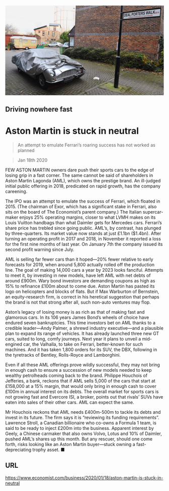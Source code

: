 ![](./images/20200118_WBP002_0.jpg)

## Driving nowhere fast

# Aston Martin is stuck in neutral

> An attempt to emulate Ferrari’s roaring success has not worked as planned

> Jan 18th 2020

FEW ASTON MARTIN owners dare push their sports cars to the edge of losing grip in a fast corner. The same cannot be said of shareholders in Aston Martin Lagonda (AML), which owns the prestige brand. An ill-judged initial public offering in 2018, predicated on rapid growth, has the company careening.

The IPO was an attempt to emulate the success of Ferrari, which floated in 2015. (The chairman of Exor, which has a significant stake in Ferrari, also sits on the board of The Economist’s parent company.) The Italian supercar-maker enjoys 25% operating margins, closer to what LVMH makes on its Louis Vuitton handbags than what Daimler gets for Mercedes cars. Ferrari’s share price has trebled since going public. AML’s, by contrast, has plunged by three-quarters. Its market value now stands at just £1.1bn ($1.4bn). After turning an operating profit in 2017 and 2018, in November it reported a loss for the first nine months of last year. On January 7th the company issued its second profit warning since July.

AML is selling far fewer cars than it hoped—20% fewer relative to early forecasts for 2019, when around 5,800 actually rolled off the production line. The goal of making 14,000 cars a year by 2023 looks fanciful. Attempts to meet it, by investing in new models, have left AML with net debts of around £900m. Wary bond investors are demanding coupons as high as 15% to refinance £100m about to come due. Aston Martin has pasted its logo on helicopters and blocks of flats. But if Max Warburton of Bernstein, an equity-research firm, is correct in his heretical suggestion that perhaps the brand is not that strong after all, such non-auto ventures may flop.

Aston’s legacy of losing money is as rich as that of making fast and glamorous cars. In its 106 years James Bond’s wheels of choice have endured seven bankruptcies. This time investors bet on AML thanks to a credible leader—Andy Palmer, a shrewd industry executive—and a plausible plan to expand its range of vehicles. It has already launched three new GT cars, suited to long, comfy journeys. Next year it plans to unveil a mid-engined car, the Valhalla, to take on Ferrari, better-known for such machines. And it has taken 1,800 orders for its SUV, the DBX, following in the tyretracks of Bentley, Rolls-Royce and Lamborghini. 

Even if all these AML offerings prove wildly successful, they may not bring in enough cash to ensure a succession of new models needed to keep wealthy petrolheads coming back to the brand. Philippe Houchois of Jefferies, a bank, reckons that if AML sells 5,000 of the cars that start at £158,000 at a 15% margin, that would only bring in enough cash to cover £100m in annual interest on its debts. The overall market for sports cars is not growing fast and Evercore ISI, a broker, points out that rivals’ SUVs have eaten into sales of their other cars. AML can expect the same.

Mr Houchois reckons that AML needs £400m-500m to tackle its debts and invest in its future. The firm says it is “reviewing its funding requirements”. Lawrence Stroll, a Canadian billionaire who co-owns a Formula 1 team, is said to be ready to inject £200m into the business. Apparent interest by Geely, a Chinese carmaker that also owns Volvo, Lotus and 10% of Daimler, pushed AML’s shares up this month. But any rescuer, should one come forth, risks looking like an Aston Martin buyer—stuck owning a fast-depreciating trophy asset. ■

## URL

https://www.economist.com/business/2020/01/18/aston-martin-is-stuck-in-neutral
